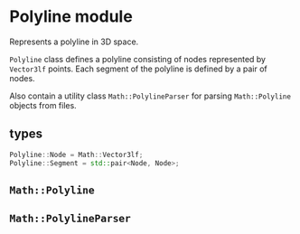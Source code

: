 # Polyline module

Represents a polyline in 3D space.
 
`Polyline` class defines a polyline consisting of nodes represented by `Vector3lf` points.
Each segment of the polyline is defined by a pair of nodes.

Also contain a utility class `Math::PolylineParser` for parsing `Math::Polyline` objects from files.


## types
```cpp
Polyline::Node = Math::Vector3lf;
Polyline::Segment = std::pair<Node, Node>;
```

## `Math::Polyline`

## `Math::PolylineParser`





